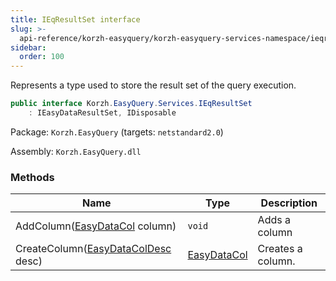 ```yaml
---
title: IEqResultSet interface
slug: >-
  api-reference/korzh-easyquery/korzh-easyquery-services-namespace/ieqresultset-interface
sidebar:
  order: 100
---
```


Represents a type used to store the result set of the query execution.
```csharp
public interface Korzh.EasyQuery.Services.IEqResultSet
    : IEasyDataResultSet, IDisposable

```
Package: `Korzh.EasyQuery` (targets: `netstandard2.0`)

Assembly: `Korzh.EasyQuery.dll`

### Methods

| Name | Type | Description | 
| --- | --- | --- | 
| AddColumn([EasyDataCol](/easyquery/docs/api-reference/easydata-core/easydata-namespace/easydatacol-class) column) | `void` | Adds a column | 
| CreateColumn([EasyDataColDesc](/easyquery/docs/api-reference/easydata-core/easydata-namespace/easydatacoldesc-class) desc) | [EasyDataCol](/easyquery/docs/api-reference/easydata-core/easydata-namespace/easydatacol-class) | Creates a column. |
